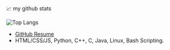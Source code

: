 📈 my github stats

![Top Langs](https://github-readme-stats.vercel.app/api/top-langs/?username=prirai&langs_count=12&layout=donut-vertical&exclude_repo=prirai.github.io&size_weight=0.5&count_weight=0.5)
- [GitHub Resume](https://resume.github.io/?prirai)
- HTML/CSS/JS, Python, C++, C, Java, Linux, Bash Scripting.
